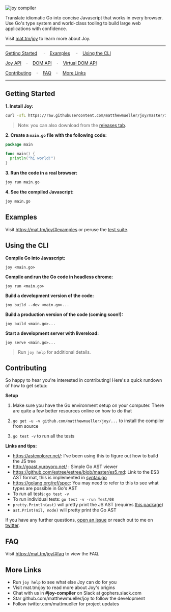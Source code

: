 ![joy compiler](https://user-images.githubusercontent.com/170299/33872480-b10be348-df49-11e7-80b1-06736c8298ae.png)

Translate idiomatic Go into concise Javascript that works in every browser. Use Go's type system and world-class tooling to build large web applications with confidence.

Visit [mat.tm/joy](https://mat.tm/joy) to learn more about Joy.

---

[Getting Started](#getting-started)
&nbsp;&nbsp;&nbsp;&nbsp;&#183;&nbsp;&nbsp;&nbsp;&nbsp;[Examples](#examples)
&nbsp;&nbsp;&nbsp;&nbsp;&#183;&nbsp;&nbsp;&nbsp;&nbsp;[Using the CLI](#using-the-cli)

[Joy API](https://godoc.org/github.com/matthewmueller/joy)&nbsp;&nbsp;&nbsp;&nbsp;&#183;&nbsp;&nbsp;&nbsp;&nbsp;[DOM API](https://godoc.org/github.com/matthewmueller/joy/dom)&nbsp;&nbsp;&nbsp;&nbsp;&#183;&nbsp;&nbsp;&nbsp;&nbsp;[Virtual DOM API](https://godoc.org/github.com/matthewmueller/joy/vdom)

[Contributing](#contributing)&nbsp;&nbsp;&nbsp;&nbsp;&#183;&nbsp;&nbsp;&nbsp;&nbsp;[FAQ](#faq)&nbsp;&nbsp;&nbsp;&nbsp;&#183;&nbsp;&nbsp;&nbsp;&nbsp;[More Links](#more-links)

---

## Getting Started

**1. Install Joy:**

```sh
curl -sfL https://raw.githubusercontent.com/matthewmueller/joy/master/install.sh | sh
```

> Note: you can also download from the [releases tab](https://github.com/matthewmueller/joy/releases).

**2. Create a `main.go` file with the following code:**

```go
package main

func main() {
  println("hi world!")
}
```

**3. Run the code in a real browser:**

```sh
joy run main.go
```

**4. See the compiled Javascript:**

```sh
joy main.go
```

## Examples

Visit https://mat.tm/joy/#examples or peruse the [test suite](https://github.com/matthewmueller/joy/tree/master/testdata).

## Using the CLI

**Compile Go into Javascript:**

```
joy <main.go>
```

**Compile and run the Go code in headless chrome:**

```
joy run <main.go>
```

**Build a development version of the code:**

```
joy build --dev <main.go>...
```

**Build a production version of the code (coming soon!):**

```
joy build <main.go>...
```

**Start a development server with livereload:**

```
joy serve <main.go>...
```

> Run `joy help` for additional details.

## Contributing

So happy to hear you're interested in contributing! Here's a quick rundown of how to get setup:

**Setup**

1. Make sure you have the Go environment setup on your computer. There are quite a few better resources online on how to do that

2. `go get -u -v github.com/matthewmueller/joy/...` to install the compiler from source

3. `go test -v` to run all the tests

**Links and tips:**

- https://astexplorer.net/: I've been using this to figure out how to build the JS tree
- http://goast.yuroyoro.net/ : Simple Go AST viewer
- https://github.com/estree/estree/blob/master/es5.md: Link to the ES3 AST format, this is implemented in [syntax.go](internal/jsast/syntax.go)
- https://golang.org/ref/spec: You may need to refer to this to see what types are possible in Go's AST
- To run all tests: `go test -v`
- To run individual tests: `go test -v -run Test/08`
- `pretty.Println(ast)` will pretty print the JS AST (requires [this package](https://github.com/kr/pretty))
- `ast.Print(nil, node)` will pretty print the Go AST

If you have any further questions, [open an issue](github.com/matthewmueller/joy/issues) or reach out to me on [twitter](https://twitter.com/mattmueller).

## FAQ

Visit https://mat.tm/joy/#faq to view the FAQ.

## More Links

- Run `joy help` to see what else Joy can do for you
- Visit mat.tm/joy to read more about Joy's origins
- Chat with us in **#joy-compiler** on Slack at gophers.slack.com
- Star github.com/matthewmueller/joy to follow the development
- Follow twitter.com/mattmueller for project updates
